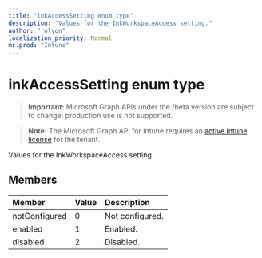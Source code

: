 ```yaml
---
title: "inkAccessSetting enum type"
description: "Values for the InkWorkspaceAccess setting."
author: "rolyon"
localization_priority: Normal
ms.prod: "Intune"
---
```


# inkAccessSetting enum type

> **Important:** Microsoft Graph APIs under the /beta version are subject to change; production use is not supported.

> **Note:** The Microsoft Graph API for Intune requires an [active Intune license](https://go.microsoft.com/fwlink/?linkid=839381) for the tenant.

Values for the InkWorkspaceAccess setting.

## Members
|Member|Value|Description|
|:---|:---|:---|
|notConfigured|0|Not configured.|
|enabled|1|Enabled.|
|disabled|2|Disabled.|





